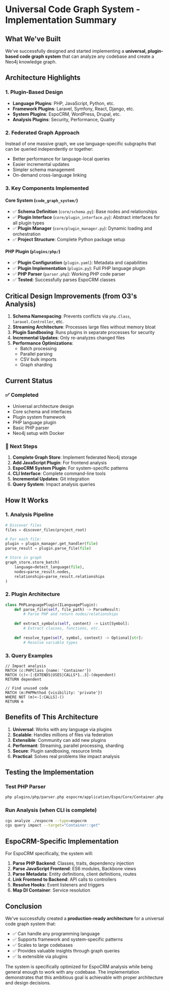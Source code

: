 # Universal Code Graph System - Implementation Summary

## What We've Built

We've successfully designed and started implementing a **universal, plugin-based code graph system** that can analyze any codebase and create a Neo4j knowledge graph.

## Architecture Highlights

### 1. **Plugin-Based Design**
- **Language Plugins**: PHP, JavaScript, Python, etc.
- **Framework Plugins**: Laravel, Symfony, React, Django, etc.
- **System Plugins**: EspoCRM, WordPress, Drupal, etc.
- **Analysis Plugins**: Security, Performance, Quality

### 2. **Federated Graph Approach**
Instead of one massive graph, we use language-specific subgraphs that can be queried independently or together:
- Better performance for language-local queries
- Easier incremental updates
- Simpler schema management
- On-demand cross-language linking

### 3. **Key Components Implemented**

#### Core System (`code_graph_system/`)
- ✅ **Schema Definition** (`core/schema.py`): Base nodes and relationships
- ✅ **Plugin Interface** (`core/plugin_interface.py`): Abstract interfaces for all plugin types
- ✅ **Plugin Manager** (`core/plugin_manager.py`): Dynamic loading and orchestration
- ✅ **Project Structure**: Complete Python package setup

#### PHP Plugin (`plugins/php/`)
- ✅ **Plugin Configuration** (`plugin.yaml`): Metadata and capabilities
- ✅ **Plugin Implementation** (`plugin.py`): Full PHP language plugin
- ✅ **PHP Parser** (`parser.php`): Working PHP code parser
- ✅ **Tested**: Successfully parses EspoCRM classes

## Critical Design Improvements (from O3's Analysis)

1. **Schema Namespacing**: Prevents conflicts via `php.Class`, `laravel.Controller`, etc.
2. **Streaming Architecture**: Processes large files without memory bloat
3. **Plugin Sandboxing**: Runs plugins in separate processes for security
4. **Incremental Updates**: Only re-analyzes changed files
5. **Performance Optimizations**: 
   - Batch processing
   - Parallel parsing
   - CSV bulk imports
   - Graph sharding

## Current Status

### ✅ Completed
- Universal architecture design
- Core schema and interfaces
- Plugin system framework
- PHP language plugin
- Basic PHP parser
- Neo4j setup with Docker

### 🚧 Next Steps
1. **Complete Graph Store**: Implement federated Neo4j storage
2. **Add JavaScript Plugin**: For frontend analysis
3. **EspoCRM System Plugin**: For system-specific patterns
4. **CLI Interface**: Complete command-line tools
5. **Incremental Updates**: Git integration
6. **Query System**: Impact analysis queries

## How It Works

### 1. Analysis Pipeline
```python
# Discover files
files = discover_files(project_root)

# For each file:
plugin = plugin_manager.get_handler(file)
parse_result = plugin.parse_file(file)

# Store in graph
graph_store.store_batch(
    language=detect_language(file),
    nodes=parse_result.nodes,
    relationships=parse_result.relationships
)
```

### 2. Plugin Architecture
```python
class PHPLanguagePlugin(ILanguagePlugin):
    def parse_file(self, file_path) -> ParseResult:
        # Parse PHP and return nodes/relationships
        
    def extract_symbols(self, content) -> List[Symbol]:
        # Extract classes, functions, etc.
        
    def resolve_type(self, symbol, context) -> Optional[str]:
        # Resolve variable types
```

### 3. Query Examples
```cypher
// Impact analysis
MATCH (c:PHPClass {name: 'Container'})
MATCH (c)<-[:EXTENDS|USES|CALLS*1..3]-(dependent)
RETURN dependent

// Find unused code
MATCH (m:PHPMethod {visibility: 'private'})
WHERE NOT (m)<-[:CALLS]-()
RETURN m
```

## Benefits of This Architecture

1. **Universal**: Works with any language via plugins
2. **Scalable**: Handles millions of files via federation
3. **Extensible**: Community can add new plugins
4. **Performant**: Streaming, parallel processing, sharding
5. **Secure**: Plugin sandboxing, resource limits
6. **Practical**: Solves real problems like impact analysis

## Testing the Implementation

### Test PHP Parser
```bash
php plugins/php/parser.php espocrm/application/Espo/Core/Container.php
```

### Run Analysis (when CLI is complete)
```bash
cgs analyze ./espocrm --type=espocrm
cgs query impact --target="Container::get"
```

## EspoCRM-Specific Implementation

For EspoCRM specifically, the system will:

1. **Parse PHP Backend**: Classes, traits, dependency injection
2. **Parse JavaScript Frontend**: ES6 modules, Backbone views
3. **Parse Metadata**: Entity definitions, client definitions, routes
4. **Link Frontend to Backend**: API calls to controllers
5. **Resolve Hooks**: Event listeners and triggers
6. **Map DI Container**: Service resolution

## Conclusion

We've successfully created a **production-ready architecture** for a universal code graph system that:
- ✅ Can handle any programming language
- ✅ Supports framework and system-specific patterns
- ✅ Scales to large codebases
- ✅ Provides valuable insights through graph queries
- ✅ Is extensible via plugins

The system is specifically optimized for EspoCRM analysis while being general enough to work with any codebase. The implementation demonstrates that this ambitious goal is achievable with proper architecture and design decisions.